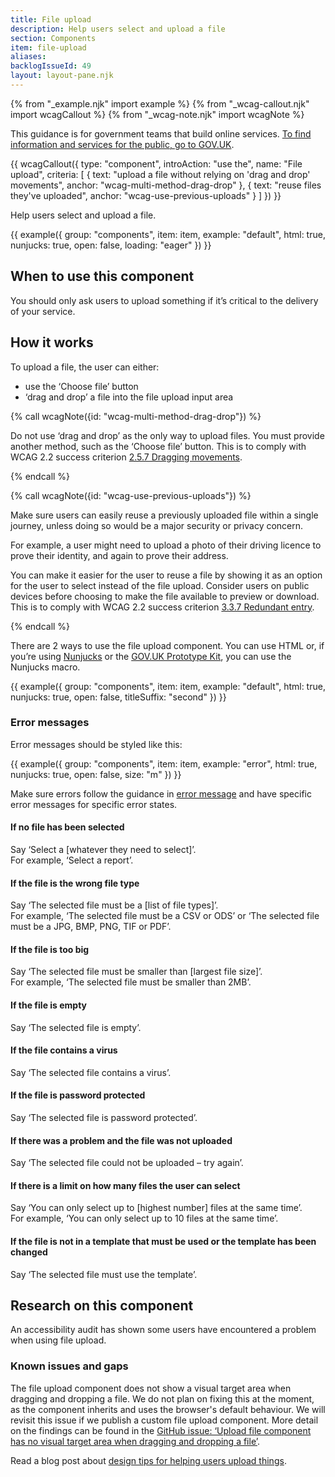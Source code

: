 ```yaml
---
title: File upload
description: Help users select and upload a file
section: Components
item: file-upload
aliases:
backlogIssueId: 49
layout: layout-pane.njk
---
```


{% from "_example.njk" import example %}
{% from "_wcag-callout.njk" import wcagCallout %}
{% from "_wcag-note.njk" import wcagNote %}

This guidance is for government teams that build online services. [To find information and services for the public, go to GOV.UK](https://www.gov.uk/).

{{ wcagCallout({
  type: "component",
  introAction: "use the",
  name: "File upload",
  criteria: [
    {
      text: "upload a file without relying on 'drag and drop' movements",
      anchor: "wcag-multi-method-drag-drop"
    },
    {
      text: "reuse files they've uploaded",
      anchor: "wcag-use-previous-uploads"
    }
  ]
}) }}

Help users select and upload a file.

{{ example({ group: "components", item: item, example: "default", html: true, nunjucks: true, open: false, loading: "eager" }) }}

## When to use this component

You should only ask users to upload something if it’s critical to the delivery of your&nbsp;service.

## How it works

To upload a file, the user can either:

- use the ‘Choose file’ button
- ‘drag and drop’ a file into the file upload input area

{% call wcagNote({id: "wcag-multi-method-drag-drop"}) %}

<p>Do not use ‘drag and drop’ as the only way to upload files. You must provide another method, such as the ‘Choose file’ button. This is to comply with WCAG 2.2 success criterion <a href="https://www.w3.org/WAI/WCAG22/Understanding/dragging-movements.html">2.5.7 Dragging movements</a>.</p>
{% endcall %}

{% call wcagNote({id: "wcag-use-previous-uploads"}) %}

<p>Make sure users can easily reuse a previously uploaded file within a single journey, unless doing so would be a major security or privacy concern.</p>
<p>For example, a user might need to upload a photo of their driving licence to prove their identity, and again to prove their address.</p>
<p>You can make it easier for the user to reuse a file by showing it as an option for the user to select instead of the file upload. Consider users on public devices before choosing to make the file available to preview or download. This is to comply with WCAG 2.2 success criterion <a href="https://www.w3.org/WAI/WCAG22/Understanding/redundant-entry.html">3.3.7 Redundant entry</a>.</p>
{% endcall %}

There are 2 ways to use the file upload component. You can use HTML or, if you’re using [Nunjucks](https://mozilla.github.io/nunjucks/) or the [GOV.UK Prototype Kit](https://prototype-kit.service.gov.uk), you can use the Nunjucks macro.

{{ example({ group: "components", item: item, example: "default", html: true, nunjucks: true, open: false, titleSuffix: "second" }) }}

### Error messages

Error messages should be styled like this:

{{ example({ group: "components", item: item, example: "error", html: true, nunjucks: true, open: false, size: "m" }) }}

Make sure errors follow the guidance in [error message](/components/error-message/) and have specific error messages for specific error states.

#### If no file has been selected

Say ‘Select a [whatever they need to select]’.<br>
For example, ‘Select a report’.

#### If the file is the wrong file type

Say ‘The selected file must be a [list of file types]’.<br>
For example, ‘The selected file must be a CSV or ODS’ or ‘The selected file must be a JPG, BMP, PNG, TIF or PDF’.

#### If the file is too big

Say ‘The selected file must be smaller than [largest file size]’.<br>
For example, ‘The selected file must be smaller than 2MB’.

#### If the file is empty

Say ‘The selected file is empty’.

#### If the file contains a virus

Say ‘The selected file contains a virus’.

#### If the file is password protected

Say ‘The selected file is password protected’.

#### If there was a problem and the file was not uploaded

Say ‘The selected file could not be uploaded – try again’.

#### If there is a limit on how many files the user can select

Say ‘You can only select up to [highest number] files at the same time’.<br>
For example, ‘You can only select up to 10 files at the same time’.

#### If the file is not in a template that must be used or the template has been changed

Say ‘The selected file must use the template’.

## Research on this component

An accessibility audit has shown some users have encountered a problem when using file upload.

### Known issues and gaps

The file upload component does not show a visual target area when dragging and dropping a file. We do not plan on fixing this at the moment, as the component inherits and uses the browser's default behaviour. We will revisit this issue if we publish a custom file upload component. More detail on the findings can be found in the [GitHub issue: ‘Upload file component has no visual target area when dragging and dropping a file’](https://github.com/alphagov/govuk-frontend/issues/3685).

Read a blog post about [design tips for helping users upload things](https://designnotes.blog.gov.uk/2017/02/14/some-design-tips-for-uploading-things/).
